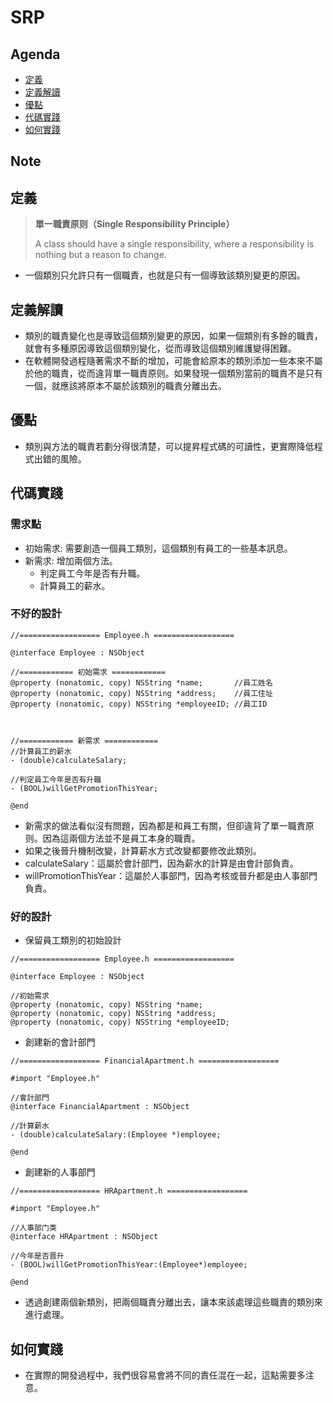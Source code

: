 # SRP

## Agenda

- [定義](#1)
- [定義解讀](#2)
- [優點](#3)
- [代碼實踐](#4)
- [如何實踐](#5)

## Note

<h2 id="1">定義</h2>

> **單一職責原则（Single Responsibility Principle）**
> 
> A class should have a single responsibility, where a responsibility is nothing but a reason to change.

- 一個類別只允許只有一個職責，也就是只有一個導致該類別變更的原因。

<h2 id="2">定義解讀</h2>

- 類別的職責變化也是導致這個類別變更的原因，如果一個類別有多餘的職責，就會有多種原因導致這個類別變化，從而導致這個類別維護變得困難。
- 在軟體開發過程隨著需求不斷的增加，可能會給原本的類別添加一些本來不屬於他的職責，從而違背單一職責原则。如果發現一個類別當前的職責不是只有一個，就應該將原本不屬於該類別的職責分離出去。

<h2 id="3">優點</h2>

- 類別與方法的職責若劃分得很清楚，可以提昇程式碼的可讀性，更實際降低程式出錯的風險。

<h2 id="4">代碼實踐</h2>

### 需求點

- 初始需求: 需要創造一個員工類別，這個類別有員工的一些基本訊息。
- 新需求: 增加兩個方法。
	- 判定員工今年是否有升職。
	- 計算員工的薪水。

### 不好的設計

```obj-c
//================== Employee.h ==================

@interface Employee : NSObject

//============ 初始需求 ============
@property (nonatomic, copy) NSString *name;       //員工姓名
@property (nonatomic, copy) NSString *address;    //員工住址
@property (nonatomic, copy) NSString *employeeID; //員工ID
 
 
 
//============ 新需求 ============
//計算員工的薪水
- (double)calculateSalary;

//判定員工今年是否有升職
- (BOOL)willGetPromotionThisYear;

@end

```

- 新需求的做法看似沒有問題，因為都是和員工有關，但卻違背了單一職責原则。因為這兩個方法並不是員工本身的職責。
- 如果之後晉升機制改變，計算薪水方式改變都要修改此類別。
- calculateSalary：這屬於會計部門，因為薪水的計算是由會計部負責。
- willPromotionThisYear：這屬於人事部門，因為考核或晉升都是由人事部門負責。


### 好的設計

- 保留員工類別的初始設計

```obj-c
//================== Employee.h ==================

@interface Employee : NSObject

//初始需求
@property (nonatomic, copy) NSString *name;
@property (nonatomic, copy) NSString *address;
@property (nonatomic, copy) NSString *employeeID;
```

- 創建新的會計部門

```obj-c
//================== FinancialApartment.h ==================

#import "Employee.h"

//會計部門
@interface FinancialApartment : NSObject

//計算薪水
- (double)calculateSalary:(Employee *)employee;

@end
```

- 創建新的人事部門

```obj-c
//================== HRApartment.h ==================

#import "Employee.h"

//人事部门类
@interface HRApartment : NSObject

//今年是否晋升
- (BOOL)willGetPromotionThisYear:(Employee*)employee;

@end
```

- 透過創建兩個新類別，把兩個職責分離出去，讓本來該處理這些職責的類別來進行處理。

<h2 id="5">如何實踐</h2>

- 在實際的開發過程中，我們很容易會將不同的責任混在一起，這點需要多注意。
